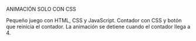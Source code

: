 ANIMACIÓN SOLO CON CSS

Pequeño juego con HTML, CSS y JavaScript. Contador con CSS y botón que reinicia el contador. La animación se detiene cuando el contador llega a 4. 
